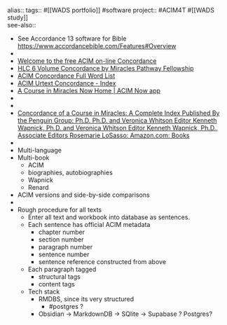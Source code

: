 alias::
tags:: #[[WADS portfolio]] #software 
project:: #ACIM4T #[[WADS study]]  
see-also::

- See Accordance 13 software for Bible
  https://www.accordancebible.com/Features#Overview
-
- [Welcome to the free ACIM on-line Concordance](https://miraclesinactionpress.com/dthomp74/2007/docs/Quickstart.htm)
- [HLC 6 Volume Concordance by Miracles Pathway Fellowship](https://miraclesinactionpress.com/dthomp74/2007/TEXT/allsix.txt.WebConcordance/AB.htm)
- [ACIM Concordance Full Word List](https://www.miraculousliving.com/pages/acim-concordance-full-word-list)
- [ACIM Urtext Concordance - Index](https://www.miraculousliving.com/pages/acim-urtext-concordance-index)
- [A Course in Miracles Now Home | ACIM Now app](https://acimnow.app/)
-
-
- [Concordance of a Course in Miracles: A Complete Index Published By the Penguin Group: Ph.D. Ph.D. and Veronica Whitson Editor Kenneth Wapnick, Ph.D. and Veronica Whitson Editor Kenneth Wapnick, Ph.D., Associate Editors Rosemarie LoSasso: Amazon.com: Books](https://www.amazon.com/Concordance-Course-Miracles-Complete-Published/dp/B000EVUQQI)
-
- Multi-language
- Multi-book
	- ACIM
	- biographies, autobiographies
	- Wapnick
	- Renard
- ACIM versions and side-by-side comparisons
-
- Rough procedure for all texts
	- Enter all text and workbook into database as sentences.
	- Each sentence has official ACIM metadata
		- chapter number
		- section number
		- paragraph number
		- sentence number
		- sentence reference constructed from above
	- Each paragraph tagged
		- structural tags
		- content tags
	- Tech stack
		- RMDBS, since its very structured
			- #postgres ?
		- Obsidian -> MarkdownDB -> SQlite -> Supabase ? Postgres?